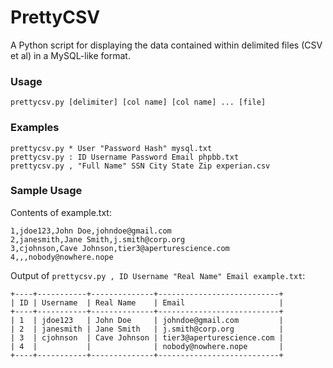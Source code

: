 # PrettyCSV
A Python script for displaying the data contained within delimited files (CSV et al) in a MySQL-like format.
### Usage
```
prettycsv.py [delimiter] [col name] [col name] ... [file]
```
### Examples
```
prettycsv.py * User "Password Hash" mysql.txt
prettycsv.py : ID Username Password Email phpbb.txt
prettycsv.py , "Full Name" SSN City State Zip experian.csv
```
### Sample Usage
Contents of example.txt:
```
1,jdoe123,John Doe,johndoe@gmail.com
2,janesmith,Jane Smith,j.smith@corp.org
3,cjohnson,Cave Johnson,tier3@aperturescience.com
4,,,nobody@nowhere.nope
```

Output of `prettycsv.py , ID Username "Real Name" Email example.txt`:
```
+----+-----------+--------------+---------------------------+
| ID | Username  | Real Name    | Email                     |
+----+-----------+--------------+---------------------------+
| 1  | jdoe123   | John Doe     | johndoe@gmail.com         |
| 2  | janesmith | Jane Smith   | j.smith@corp.org          |
| 3  | cjohnson  | Cave Johnson | tier3@aperturescience.com |
| 4  |           |              | nobody@nowhere.nope       |
+----+-----------+--------------+---------------------------+
```
